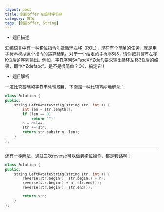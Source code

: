 ```yaml
---
layout: post
title: 剑指offer 左旋转字符串
category: 算法
tags: [剑指offer, String]
---
```


* 题目描述

汇编语言中有一种移位指令叫做循环左移（ROL），现在有个简单的任务，就是用字符串模拟这个指令的运算结果。对于一个给定的字符序列S，请你把其循环左移K位后的序列输出。例如，字符序列S=”abcXYZdef”,要求输出循环左移3位后的结果，即“XYZdefabc”。是不是很简单？OK，搞定它！

* 题目解析

一道比较基础的字符串处理题目，下面是一种比较巧妙地解法：

```cpp
class Solution {
public:
    string LeftRotateString(string str, int n) {
        int len = str.length();
		if (len == 0)
			return "";
		n = n%len;
		str += str;
		return str.substr(n, len);
    }
};
```

---

还有一种解法，通过三次reverse可以做到移位操作，都是套路啊！

```cpp
class Solution {
public:
    string LeftRotateString(string str, int n) {
        reverse(str.begin(), str.begin() + n);
		reverse(str.begin() + n, str.end());
		reverse(str.begin(), str.end());

		return str;
    }
};
```
